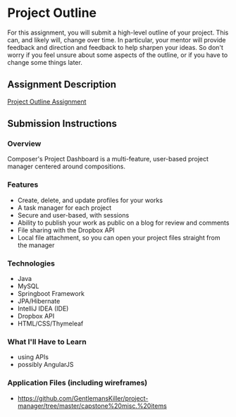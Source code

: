 # Project Outline
For this assignment, you will submit a high-level outline of your project. This can, and likely will, change over time. In particular, your mentor will provide feedback and direction and feedback to help sharpen your ideas. So don't worry if you feel unsure about some aspects of the outline, or if you have to change some things later.

## Assignment Description
[Project Outline Assignment](https://education.launchcode.org/liftoff/assignments/project-outline/)

## Submission Instructions

### Overview

Composer's Project Dashboard is a multi-feature, user-based project manager centered around compositions. 

### Features

* Create, delete, and update profiles for your works
* A task manager for each project
* Secure and user-based, with sessions
* Ability to publish your work as public on a blog for review and comments
* File sharing with the Dropbox API
* Local file attachment, so you can open your project files straight from the manager

### Technologies
* Java
* MySQL
* Springboot Framework
* JPA/Hibernate
* IntelliJ IDEA (IDE)
* Dropbox API
* HTML/CSS/Thymeleaf

### What I'll Have to Learn
* using APIs
* possibly AngularJS

### Application Files (including wireframes)

* https://github.com/GentlemansKiller/project-manager/tree/master/capstone%20misc.%20items